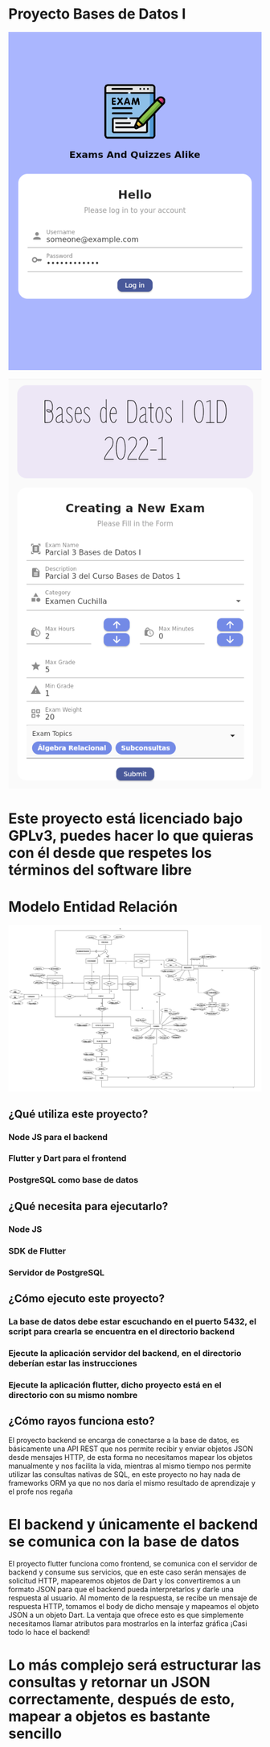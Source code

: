 # Proyecto Bases de Datos I

![Alt text](/info/screenshots/login.png?raw=true)

![Alt text](/info/screenshots/exam_form.png?raw=true)

# Este proyecto está licenciado bajo GPLv3, puedes hacer lo que quieras con él desde que respetes los términos del software libre

# Modelo Entidad Relación

![Alt text](/backend/EER.png?raw=true)

## ¿Qué utiliza este proyecto?

### Node JS para el backend
### Flutter y Dart para el frontend
### PostgreSQL como base de datos

## ¿Qué necesita para ejecutarlo?

### Node JS
### SDK de Flutter
### Servidor de PostgreSQL

## ¿Cómo ejecuto este proyecto?

### La base de datos debe estar escuchando en el puerto 5432, el script para crearla se encuentra en el directorio backend
### Ejecute la aplicación servidor del backend, en el directorio deberían estar las instrucciones
### Ejecute la aplicación flutter, dicho proyecto está en el directorio con su mismo nombre

## ¿Cómo rayos funciona esto?

El proyecto backend se encarga de conectarse a la base de datos, es básicamente una API REST que nos permite recibir y enviar objetos JSON desde mensajes HTTP, de esta forma  no necesitamos mapear los objetos manualmente y nos facilita la vida, mientras al mismo tiempo nos permite utilizar las consultas nativas de SQL, en este proyecto no hay nada de frameworks ORM ya que no nos daría el mismo resultado de aprendizaje y el profe nos regaña

# El backend y únicamente el backend se comunica con la base de datos

El proyecto flutter funciona como frontend, se comunica con el servidor de backend y consume sus servicios, que en este caso serán mensajes de solicitud HTTP, mapearemos objetos de Dart y los convertiremos a un formato JSON para que el backend pueda interpretarlos y darle una respuesta al usuario. Al momento de la respuesta, se recibe un mensaje de respuesta HTTP, tomamos el body de dicho mensaje y mapeamos el objeto JSON a un objeto Dart. La ventaja que ofrece esto es que simplemente necesitamos llamar atributos para mostrarlos en la interfaz gráfica ¡Casi todo lo hace el backend!

# Lo más complejo será estructurar las consultas y retornar un JSON correctamente, después de esto, mapear a objetos es bastante sencillo
